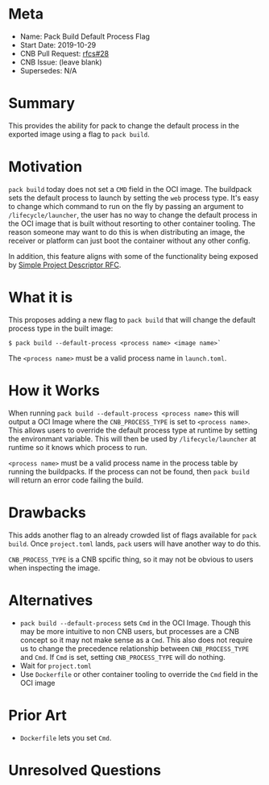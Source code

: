 # Meta
[meta]: #meta
- Name: Pack Build Default Process Flag
- Start Date: 2019-10-29
- CNB Pull Request: [rfcs#28](https://github.com/buildpack/rfcs/pull/28)
- CNB Issue: (leave blank)
- Supersedes: N/A

# Summary
[summary]: #summary

This provides the ability for pack to change the default process in the exported image using a flag to `pack build`.

# Motivation
[motivation]: #motivation

`pack build` today does not set a `CMD` field in the OCI image. The buildpack sets the default process to launch by setting the `web` process type. It's easy to change which command to run on the fly by passing an argument to `/lifecycle/launcher`, the user has no way to change the default process in the OCI image that is built without resorting to other container tooling. The reason someone may want to do this is when distributing an image, the receiver or platform can just boot the container without any other config.

In addition, this feature aligns with some of the functionality being exposed by [Simple Project Descriptor RFC](https://github.com/buildpack/rfcs/pull/25).

# What it is
[what-it-is]: #what-it-is

This proposes adding a new flag to `pack build` that will change the default process type in the built image:

```
$ pack build --default-process <process name> <image name>`
```

The `<process name>` must be a valid process name in `launch.toml`.

# How it Works
[how-it-works]: #how-it-works

When running `pack build --default-process <process name>` this will output a OCI Image where the `CNB_PROCESS_TYPE` is set to `<process name>`. This allows users to override the default process type at runtime by setting the environmant variable.  This will then be used by `/lifecycle/launcher` at runtime so it knows which process to run.

`<process name>` must be a valid process name in the process table by running the buildpacks. If the process can not be found, then `pack build` will return an error code failing the build.

# Drawbacks
[drawbacks]: #drawbacks

This adds another flag to an already crowded list of flags available for `pack build`. Once `project.toml` lands, `pack` users will have another way to do this.

`CNB_PROCESS_TYPE` is a CNB spcific thing, so it may not be obvious to users when inspecting the image.

# Alternatives
[alternatives]: #alternatives

- `pack build --default-process` sets `Cmd` in the OCI Image. Though this may be more intuitive to non CNB users, but processes are a CNB concept so it may not make sense as a `Cmd`. This also does not require us to change the precedence relationship between `CNB_PROCESS_TYPE` and `Cmd`. If `Cmd` is set, setting `CNB_PROCESS_TYPE` will do nothing.
- Wait for `project.toml`
- Use `Dockerfile` or other container tooling to override the `Cmd` field in the OCI image

# Prior Art
[prior-art]: #prior-art

- `Dockerfile` lets you set `Cmd`.

# Unresolved Questions
[unresolved-questions]: #unresolved-questions
